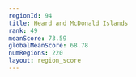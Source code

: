 ```yaml
---
regionId: 94
title: Heard and McDonald Islands
rank: 49
meanScore: 73.59
globalMeanScore: 68.78
numRegions: 220
layout: region_score
---
```

